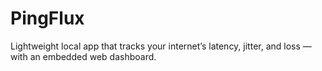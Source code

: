 # PingFlux
Lightweight local app that tracks your internet’s latency, jitter, and loss — with an embedded web dashboard.
